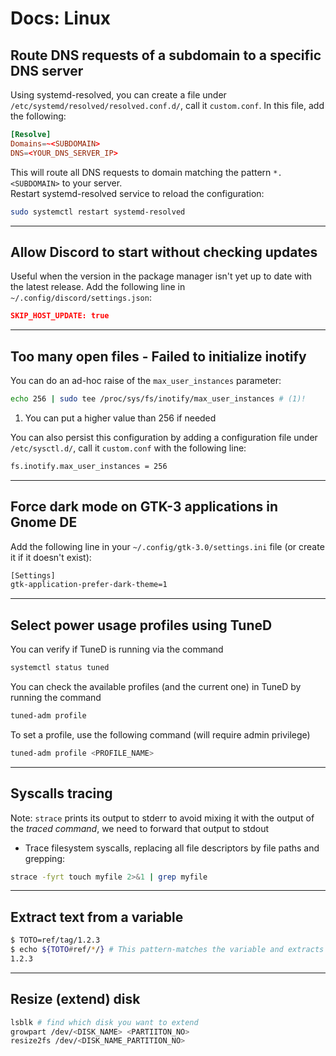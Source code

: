 # Docs: Linux

## Route DNS requests of a subdomain to a specific DNS server

Using systemd-resolved, you can create a file under `/etc/systemd/resolved/resolved.conf.d/`, call it `custom.conf`.
In this file, add the following:
```toml title="/etc/systemd/resolved/resolved.conf.d/custom.conf"
[Resolve]
Domains=~<SUBDOMAIN>
DNS=<YOUR_DNS_SERVER_IP>
```
This will route all DNS requests to domain matching the pattern `*.<SUBDOMAIN>` to your server.  
Restart systemd-resolved service to reload the configuration:
```bash
sudo systemctl restart systemd-resolved
```
---
## Allow Discord to start without checking updates

Useful when the version in the package manager isn't yet up to date with the latest release. Add the following line in `~/.config/discord/settings.json`:
```json title="~/.config.discord/settings.json"
SKIP_HOST_UPDATE: true
```
---
## Too many open files - Failed to initialize inotify

You can do an ad-hoc raise of the `max_user_instances` parameter:
```bash
echo 256 | sudo tee /proc/sys/fs/inotify/max_user_instances # (1)! 
```

1. You can put a higher value than 256 if needed

You can also persist this configuration by adding a configuration file under `/etc/sysctl.d/`, call it `custom.conf` with the following line:
```bash title="/etc/sysctl.d/custom.conf"
fs.inotify.max_user_instances = 256 
```
---
## Force dark mode on GTK-3 applications in Gnome DE

Add the following line in your `~/.config/gtk-3.0/settings.ini` file (or create it if it doesn't exist):
```bash title="~/.config/gtk-3/settings.ini"
[Settings]
gtk-application-prefer-dark-theme=1
```

---
## Select power usage profiles using TuneD

You can verify if TuneD is running via the command
```bash
systemctl status tuned
```

You can check the available profiles (and the current one) in TuneD by running the command
```bash
tuned-adm profile
```

To set a profile, use the following command (will require admin privilege)
```bash
tuned-adm profile <PROFILE_NAME>
```

---
## Syscalls tracing 
Note: `strace` prints its output to stderr to avoid mixing it with the output of the *traced command*, we need to forward that output to stdout

- Trace filesystem syscalls, replacing all file descriptors by file paths and grepping:
```bash
strace -fyrt touch myfile 2>&1 | grep myfile
```

---
## Extract text from a variable

```bash
$ TOTO=ref/tag/1.2.3
$ echo ${TOTO#ref/*/} # This pattern-matches the variable and extracts the remaining text
1.2.3
```

---
## Resize (extend) disk

```bash
lsblk # find which disk you want to extend
growpart /dev/<DISK_NAME> <PARTIITON_NO>
resize2fs /dev/<DISK_NAME_PARTITION_NO>
```
